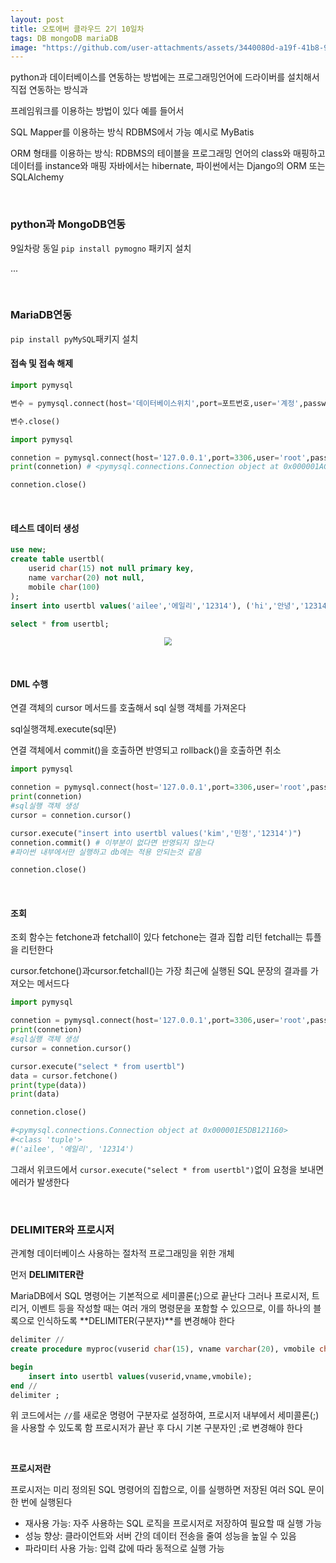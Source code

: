 ```yaml
---
layout: post
title: 오토에버 클라우드 2기 10일차
tags: DB mongoDB mariaDB 
image: "https://github.com/user-attachments/assets/3440080d-a19f-41b8-9aae-938f8581250f"
---
```


python과 데이터베이스를 연동하는 방법에는 프로그래밍언어에 드라이버를 설치해서 직접 연동하는 방식과

프레임워크를 이용하는 방법이 있다 예를 들어서 

SQL Mapper를 이용하는 방식 RDBMS에서 가능 예시로 MyBatis

ORM 형태를 이용하는 방식: RDBMS의 테이블을 프로그래밍 언어의 class와 매핑하고 데이터를 instance와 매핑 자바에서는 hibernate, 파이썬에서는 Django의 ORM 또는 SQLAlchemy



&nbsp;

### python과 MongoDB연동

9일차랑 동일 `pip install pymogno` 패키지 설치

...

&nbsp;

### MariaDB연동

`pip install pyMySQL`패키지 설치

#### 접속 및 접속 해제

``` py
import pymysql

변수 = pymysql.connect(host='데이터베이스위치',port=포트번호,user='계정',passwd='비밀번호', db='데이터베이스이름',charset='인코딩방식')

변수.close()

import pymysql

connetion = pymysql.connect(host='127.0.0.1',port=3306,user='root',passwd='12134', db='new',charset='utf8mb4')
print(connetion) # <pymysql.connections.Connection object at 0x000001AC3BA81160>

connetion.close()
```

&nbsp;

#### 테스트 데이터 생성

``` SQL
use new;
create table usertbl(
	userid char(15) not null primary key,
	name varchar(20) not null,
	mobile char(100)
);
insert into usertbl values('ailee','에일리','12314'), ('hi','안녕','12314');

select * from usertbl;
```

<center>
<img src="https://github.com/user-attachments/assets/3440080d-a19f-41b8-9aae-938f8581250f" style="zoom:80%;">
</center>

&nbsp;

#### DML 수행

연결 객체의 cursor 메서드를 호출해서 sql 실행 객체를 가져온다

sql실행객체.execute(sql문)

연결 객체에서 commit()을 호출하면 반영되고 rollback()을 호출하면 취소

``` py
import pymysql

connetion = pymysql.connect(host='127.0.0.1',port=3306,user='root',passwd='12134', db='new',charset='utf8mb4')
print(connetion)
#sql실행 객체 생성
cursor = connetion.cursor()

cursor.execute("insert into usertbl values('kim','민정','12314')")
connetion.commit() # 이부분이 없다면 반영되지 않는다
#파이썬 내부에서만 실행하고 db에는 적용 안되는것 같음

connetion.close()
```

&nbsp;

#### 조회

조회 함수는 fetchone과 fetchall이 있다 fetchone는 결과 집합 리턴 fetchall는 튜플을 리턴한다

cursor.fetchone()과cursor.fetchall()는 가장 최근에 실행된 SQL 문장의 결과를 가져오는 메서드다

``` py
import pymysql

connetion = pymysql.connect(host='127.0.0.1',port=3306,user='root',passwd='12134', db='new',charset='utf8mb4')
print(connetion)
#sql실행 객체 생성
cursor = connetion.cursor()

cursor.execute("select * from usertbl")
data = cursor.fetchone()
print(type(data))
print(data)

connetion.close()

#<pymysql.connections.Connection object at 0x000001E5DB121160>
#<class 'tuple'>
#('ailee', '에일리', '12314')
```

그래서 위코드에서 `cursor.execute("select * from usertbl")`없이 요청을 보내면 에러가 발생한다

&nbsp;

### DELIMITER와 프로시저

관계형 데이터베이스 사용하는 절차적 프로그래밍을 위한 개체

먼저 **DELIMITER란**

MariaDB에서 SQL 명령어는 기본적으로 세미콜론(;)으로 끝난다 그러나 프로시저, 트리거, 이벤트 등을 작성할 때는 여러 개의 명령문을 포함할 수 있으므로, 이를 하나의 블록으로 인식하도록 **DELIMITER(구분자)**를 변경해야 한다

``` sql
delimiter //
create procedure myproc(vuserid char(15), vname varchar(20), vmobile char(100))

begin 
	insert into usertbl values(vuserid,vname,vmobile);
end //
delimiter ;
```

위 코드에서는 `//`를 새로운 명령어 구분자로 설정하여, 프로시저 내부에서 세미콜론(;)을 사용할 수 있도록 함 프로시저가 끝난 후 다시 기본 구분자인 ;로 변경해야 한다 

&nbsp;

**프로시저란**

프로시저는 미리 정의된 SQL 명령어의 집합으로, 이를 실행하면 저장된 여러 SQL 문이 한 번에 실행된다
- 재사용 가능: 자주 사용하는 SQL 로직을 프로시저로 저장하여 필요할 때 실행 가능
- 성능 향상: 클라이언트와 서버 간의 데이터 전송을 줄여 성능을 높일 수 있음
- 파라미터 사용 가능: 입력 값에 따라 동적으로 실행 가능

&nbsp;

